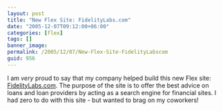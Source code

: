 ```yaml
---
layout: post
title: "New Flex Site: FidelityLabs.com"
date: "2005-12-07T09:12:00+06:00"
categories: [flex]
tags: []
banner_image: 
permalink: /2005/12/07/New-Flex-Site-FidelityLabscom
guid: 956
---
```


I am <i>very</i> proud to say that my company helped build this new Flex site: <a href="http://www.fidelitylabs.com">FidelityLabs.com</a>. The purpose of the site is to offer the best advice on loans and loan providers by acting as a search engine for financial sites. I had zero to do with this site - but wanted to brag on my coworkers!